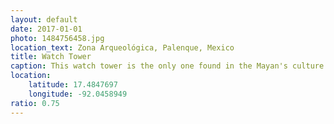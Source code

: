 ```yaml
---
layout: default
date: 2017-01-01
photo: 1484756458.jpg
location_text: Zona Arqueológica, Palenque, Mexico
title: Watch Tower
caption: This watch tower is the only one found in the Mayan's culture. It is still unclear why they built it in the first place. it is also located at the center of the palace building of the city.
location:
    latitude: 17.4847697
    longitude: -92.0458949
ratio: 0.75
---
```

